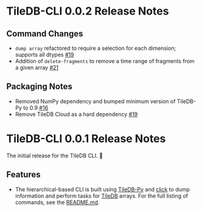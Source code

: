 # TileDB-CLI 0.0.2 Release Notes

## Command Changes
* `dump array` refactored to require a selection for each dimension; supports all dtypes [#19](https://github.com/TileDB-Inc/TileDB-CLI/pull/19)
* Addition of `delete-fragments` to remove a time range of fragments from a given array [#21](https://github.com/TileDB-Inc/TileDB-CLI/pull/21)

## Packaging Notes
* Removed NumPy dependency and bumped minimum version of TileDB-Py to 0.9 [#16](https://github.com/TileDB-Inc/TileDB-CLI/pull/16)
* Remove TileDB Cloud as a hard dependency [#19](https://github.com/TileDB-Inc/TileDB-CLI/pull/19)

# TileDB-CLI 0.0.1 Release Notes

The initial release for the TileDB CLI. 🥳

## Features
* The hierarchical-based CLI is built using [TileDB-Py](https://github.com/TileDB-Inc/TileDB-Py) and [click](https://click.palletsprojects.com/en/8.0.x/) to dump information and perform tasks for [TileDB](https://github.com/TileDB-Inc/TileDB) arrays. For the full listing of commands, see the [README.md](README.md).
